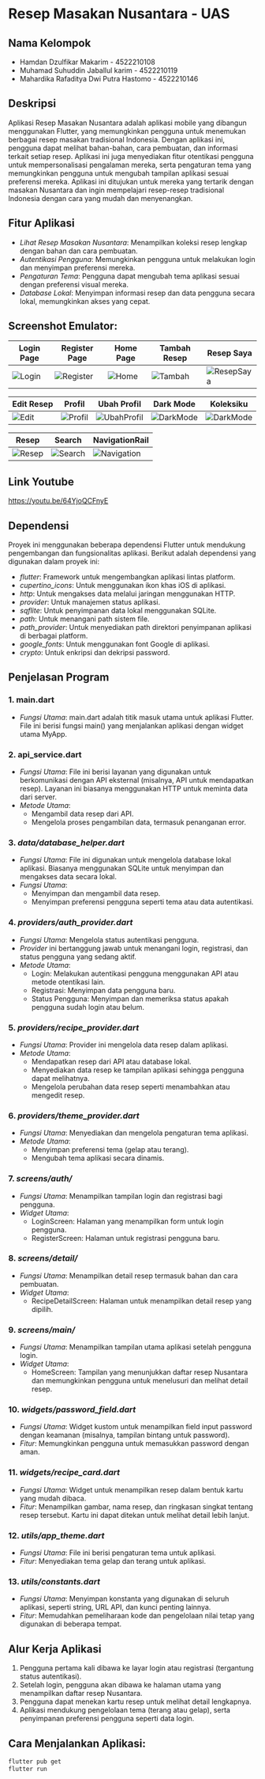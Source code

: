 # Resep Masakan Nusantara - UAS

## Nama Kelompok
- Hamdan Dzulfikar Makarim - 4522210108
- Muhamad Suhuddin Jaballul karim - 4522210119
-  Mahardika Rafaditya Dwi Putra Hastomo - 4522210146  

## Deskripsi
Aplikasi Resep Masakan Nusantara adalah aplikasi mobile yang dibangun menggunakan Flutter, yang memungkinkan pengguna untuk menemukan berbagai resep masakan tradisional Indonesia. Dengan aplikasi ini, pengguna dapat melihat bahan-bahan, cara pembuatan, dan informasi terkait setiap resep. Aplikasi ini juga menyediakan fitur otentikasi pengguna untuk mempersonalisasi pengalaman mereka, serta pengaturan tema yang memungkinkan pengguna untuk mengubah tampilan aplikasi sesuai preferensi mereka. Aplikasi ini ditujukan untuk mereka yang tertarik dengan masakan Nusantara dan ingin mempelajari resep-resep tradisional Indonesia dengan cara yang mudah dan menyenangkan.

## Fitur Aplikasi 
- *Lihat Resep Masakan Nusantara*: Menampilkan koleksi resep lengkap dengan bahan dan cara pembuatan.
- *Autentikasi Pengguna*: Memungkinkan pengguna untuk melakukan login dan menyimpan preferensi mereka.
- *Pengaturan Tema*: Pengguna dapat mengubah tema aplikasi sesuai dengan preferensi visual mereka.
- *Database Lokal*: Menyimpan informasi resep dan data pengguna secara lokal, memungkinkan akses yang cepat.

## Screenshot Emulator:
| Login Page | Register Page | Home Page | Tambah Resep | Resep Saya |
|------------|----------------|------------|------------|------------|
| ![Login](assets/images/Login.png) | ![Register](assets/images/Register.png) | ![Home](assets/images/Home.png) | ![Tambah](assets/images/Tambah_Resep.png) | ![ResepSaya](assets/images/Halaman_ResepSaya.png) |

| Edit Resep | Profil | Ubah Profil | Dark Mode | Koleksiku |
|------------|--------|-------------|-----------|-----------|
| ![Edit](assets/images/Edit_Resep.png) | ![Profil](assets/images/Halaman_Profil.png) | ![UbahProfil](assets/images/Ubah_Profil.png) | ![DarkMode](assets/images/Tampilan_DarkMode.png) | ![DarkMode](assets/images/Halaman_Koleksiku.png) | 

| Resep | Search | NavigationRail | 
|------------|--------|-------------|
| ![Resep](assets/images/Halaman_Resep.png) | ![Search](assets/images/search.png) | ![Navigation](assets/images/NavigationRail.png) | 

## Link Youtube
 https://youtu.be/64YjoQCFnyE

## Dependensi

Proyek ini menggunakan beberapa dependensi Flutter untuk mendukung pengembangan dan fungsionalitas aplikasi. Berikut adalah dependensi yang digunakan dalam proyek ini:

- *flutter*: Framework untuk mengembangkan aplikasi lintas platform.
- *cupertino_icons*: Untuk menggunakan ikon khas iOS di aplikasi.
- *http*: Untuk mengakses data melalui jaringan menggunakan HTTP.
- *provider*: Untuk manajemen status aplikasi.
- *sqflite*: Untuk penyimpanan data lokal menggunakan SQLite.
- *path*: Untuk menangani path sistem file.
- *path_provider*: Untuk menyediakan path direktori penyimpanan aplikasi di berbagai platform.
- *google_fonts*: Untuk menggunakan font Google di aplikasi.
- *crypto*: Untuk enkripsi dan dekripsi password.


## Penjelasan Program
### 1. main.dart
   - *Fungsi Utama*: main.dart adalah titik masuk utama untuk aplikasi Flutter. File ini berisi fungsi main() yang menjalankan aplikasi dengan widget utama MyApp.

### 2. api_service.dart
   - *Fungsi Utama*: File ini berisi layanan yang digunakan untuk berkomunikasi dengan API eksternal (misalnya, API untuk mendapatkan resep). Layanan ini biasanya menggunakan HTTP untuk meminta data dari server.
   - *Metode Utama*: 
     - Mengambil data resep dari API.
     - Mengelola proses pengambilan data, termasuk penanganan error.

### 3. *data/database_helper.dart*
   - *Fungsi Utama*: File ini digunakan untuk mengelola database lokal aplikasi. Biasanya menggunakan SQLite untuk menyimpan dan mengakses data secara lokal.
   - *Fungsi Utama*: 
     - Menyimpan dan mengambil data resep.
     - Menyimpan preferensi pengguna seperti tema atau data autentikasi.

### 4. *providers/auth_provider.dart*
   - *Fungsi Utama*: Mengelola status autentikasi pengguna. 
   - *Provider* ini bertanggung jawab untuk menangani login, registrasi, dan status pengguna yang sedang aktif.
   - *Metode Utama*: 
     - Login: Melakukan autentikasi pengguna menggunakan API atau metode otentikasi lain.
     - Registrasi: Menyimpan data pengguna baru.
     - Status Pengguna: Menyimpan dan memeriksa status apakah pengguna sudah login atau belum.

### 5. *providers/recipe_provider.dart*
   - *Fungsi Utama*: Provider ini mengelola data resep dalam aplikasi.
   - *Metode Utama*: 
     - Mendapatkan resep dari API atau database lokal.
     - Menyediakan data resep ke tampilan aplikasi sehingga pengguna dapat melihatnya.
     - Mengelola perubahan data resep seperti menambahkan atau mengedit resep.

### 6. *providers/theme_provider.dart*
   - *Fungsi Utama*: Menyediakan dan mengelola pengaturan tema aplikasi.
   - *Metode Utama*: 
     - Menyimpan preferensi tema (gelap atau terang).
     - Mengubah tema aplikasi secara dinamis.

### 7. *screens/auth/*
   - *Fungsi Utama*: Menampilkan tampilan login dan registrasi bagi pengguna.
   - *Widget Utama*: 
     - LoginScreen: Halaman yang menampilkan form untuk login pengguna.
     - RegisterScreen: Halaman untuk registrasi pengguna baru.

### 8. *screens/detail/*
   - *Fungsi Utama*: Menampilkan detail resep termasuk bahan dan cara pembuatan.
   - *Widget Utama*: 
     - RecipeDetailScreen: Halaman untuk menampilkan detail resep yang dipilih.

### 9. *screens/main/*
   - *Fungsi Utama*: Menampilkan tampilan utama aplikasi setelah pengguna login.
   - *Widget Utama*: 
     - HomeScreen: Tampilan yang menunjukkan daftar resep Nusantara dan memungkinkan pengguna untuk menelusuri dan melihat detail resep.

### 10. *widgets/password_field.dart*
   - *Fungsi Utama*: Widget kustom untuk menampilkan field input password dengan keamanan (misalnya, tampilan bintang untuk password).
   - *Fitur*: Memungkinkan pengguna untuk memasukkan password dengan aman.

### 11. *widgets/recipe_card.dart*
   - *Fungsi Utama*: Widget untuk menampilkan resep dalam bentuk kartu yang mudah dibaca.
   - *Fitur*: Menampilkan gambar, nama resep, dan ringkasan singkat tentang resep tersebut. Kartu ini dapat ditekan untuk melihat detail lebih lanjut.

### 12. *utils/app_theme.dart*
   - *Fungsi Utama*: File ini berisi pengaturan tema untuk aplikasi.
   - *Fitur*: Menyediakan tema gelap dan terang untuk aplikasi.

### 13. *utils/constants.dart*
   - *Fungsi Utama*: Menyimpan konstanta yang digunakan di seluruh aplikasi, seperti string, URL API, dan kunci penting lainnya.
   - *Fitur*: Memudahkan pemeliharaan kode dan pengelolaan nilai tetap yang digunakan di beberapa tempat.

## Alur Kerja Aplikasi

1. Pengguna pertama kali dibawa ke layar login atau registrasi (tergantung status autentikasi).
2. Setelah login, pengguna akan dibawa ke halaman utama yang menampilkan daftar resep Nusantara.
3. Pengguna dapat menekan kartu resep untuk melihat detail lengkapnya.
4. Aplikasi mendukung pengelolaan tema (terang atau gelap), serta penyimpanan preferensi pengguna seperti data login.

## Cara Menjalankan Aplikasi:
```bash
flutter pub get
flutter run